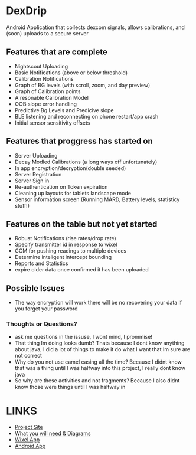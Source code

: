 DexDrip
=======

Android Application that collects dexcom signals, allows calibrations, and (soon) uploads to a secure server

## Features that are complete
* Nightscout Uploading
* Basic Notifications (above or below threshold)
* Calibration Notifications
* Graph of BG levels (with scroll, zoom, and day preview)
* Graph of Calibration points
* A resonable Calibration Model
* OOB slope error handling
* Predictive Bg Levels and Predicive slope
* BLE listening and reconnecting on phone restart/app crash
* Initial sensor sensitivity offsets


## Features that proggress has started on
* Server Uploading
* Decay Modled Calibrations (a long ways off unfortunately)
* In app encryption/decryption(double seeded)
* Server Registration
* Server Sign in
* Re-authentication on Token expiration
* Cleaning up layouts for tablets landscape mode
* Sensor information screen (Running MARD, Battery levels, statisticy stuff!)

## Features on the table but not yet started
* Robust Notifications (rise rates/drop rate)
* Specify transmitter id in response to wixel
* GCM for pushing readings to multiple devices
* Determine inteligent intercept bounding
* Reports and Statistics
* expire older data once confirmed it has been uploaded

## Possible Issues
* The way encryption will work there will be no recovering your data if you forget your password


### Thoughts or Questions?
* ask me questions in the issuse, I wont mind, I prommise!
* That thing Im doing looks dumb? Thats because I dont know anything about java, I did a lot of things to make it do what I want that Im sure are not correct
* Why do you not use camel casing all the time? Because I didnt know that was a thing until I was halfway into this project, I really dont know java
* So why are these activities and not fragments? Because I also didnt know those were things until I was halfway in


# LINKS
* [Project Site](http://stephenblackwasalreadytaken.github.io/DexDrip/)
* [What you will need & Diagrams](https://github.com/StephenBlackWasAlreadyTaken/DexDrip/blob/gh-pages/hardware_setup.md)
* [Wixel App](https://github.com/StephenBlackWasAlreadyTaken/wixel-DexDrip)
* [Android App](https://github.com/StephenBlackWasAlreadyTaken/DexDrip)
